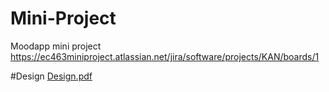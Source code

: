 ﻿# Mini-Project
  Moodapp mini project<br>
  https://ec463miniproject.atlassian.net/jira/software/projects/KAN/boards/1

#Design
[Design.pdf](https://github.com/VictoriaCar/Mini-Project/files/12738772/Design.pdf)
